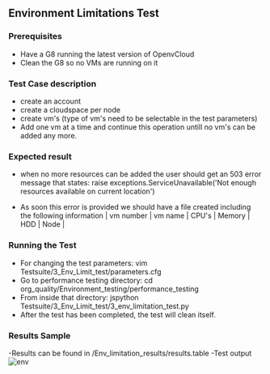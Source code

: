 ## Environment Limitations Test

### Prerequisites
- Have a G8 running the latest version of OpenvCloud
- Clean the G8 so no VMs are running on it

### Test Case description
- create an account
- create a cloudspace per node
- create vm's (type of vm's need to be selectable in the test parameters) 
- Add one vm at a time and continue this operation untill no vm's can be added any more.

### Expected result
- when no more resources can be added the user should get an 503 error message that states:
raise exceptions.ServiceUnavailable('Not enough resources available on current location')

- As soon this error is provided we should have a file created including the following information
| vm number | vm name  | CPU's  | Memory | HDD | Node |

### Running the Test
- For changing the test parameters: vim Testsuite/3_Env_Limit_test/parameters.cfg 
- Go to performance testing directory: cd org_quality/Environment_testing/performance_testing
- From inside that directory:   jspython Testsuite/3_Env_Limit_test/3_env_limitation_test.py 
- After the test has been completed, the test will clean itself.

### Results Sample
-Results can be found in /Env_limitation_results/results.table
-Test output
![env](https://cloud.githubusercontent.com/assets/15011431/14171111/e85dcee6-f739-11e5-86ea-8537bd7187f5.png)